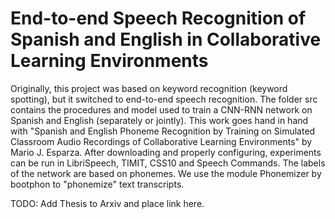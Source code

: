 # End-to-end Speech Recognition of Spanish and English in Collaborative Learning Environments
Originally, this project was based on keyword recognition (keyword spotting), but it switched to end-to-end speech recognition. The folder src contains the procedures and model used to train a CNN-RNN network on Spanish and English (separately or jointly). This work goes hand in hand with "Spanish and English Phoneme Recognition by Training on Simulated Classroom Audio Recordings of Collaborative Learning Environments" by Mario J. Esparza. After downloading and properly configuring, experiments can be run in LibriSpeech, TIMIT, CSS10 and Speech Commands. The labels of the network are based on phonemes. We use the module Phonemizer by bootphon to "phonemize" text transcripts.

TODO: Add Thesis to Arxiv and place link here.
